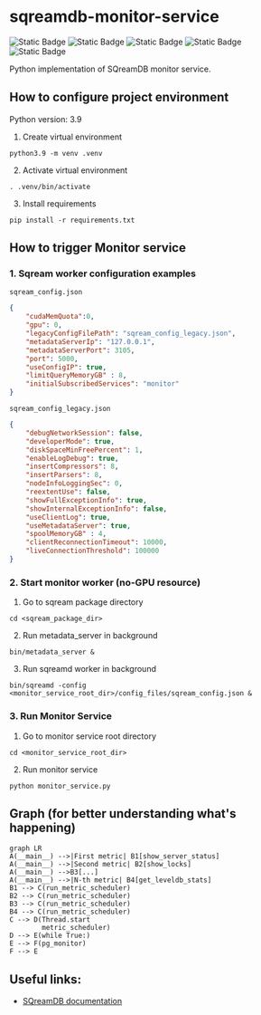 # sqreamdb-monitor-service

![Static Badge](https://img.shields.io/badge/colorama-0.4.6-darkblue)
![Static Badge](https://img.shields.io/badge/numpy-1.26.4-blue)
![Static Badge](https://img.shields.io/badge/psycopg2-2.9.9-orange)
![Static Badge](https://img.shields.io/badge/pyarrow-16.1.0-red)
![Static Badge](https://img.shields.io/badge/pysqream-5.0.0-yellow)

Python implementation of SQreamDB monitor service.

## How to configure project environment

Python version: 3.9

1. Create virtual environment
```commandline
python3.9 -m venv .venv
```

2. Activate virtual environment
```commandline
. .venv/bin/activate
```

3. Install requirements 
```commandline
pip install -r requirements.txt
```

## How to trigger Monitor service

### 1. Sqream worker configuration examples

`sqream_config.json`

```json
{
    "cudaMemQuota":0,
    "gpu": 0,
    "legacyConfigFilePath": "sqream_config_legacy.json",
    "metadataServerIp": "127.0.0.1",
    "metadataServerPort": 3105,
    "port": 5000,
    "useConfigIP": true,
    "limitQueryMemoryGB" : 8,
    "initialSubscribedServices": "monitor"
}
```

`sqream_config_legacy.json`

```json
{
    "debugNetworkSession": false,
    "developerMode": true,
    "diskSpaceMinFreePercent": 1,
    "enableLogDebug": true,
    "insertCompressors": 8,
    "insertParsers": 8,
    "nodeInfoLoggingSec": 0,
    "reextentUse": false,
    "showFullExceptionInfo": true,
    "showInternalExceptionInfo": false,
    "useClientLog": true,
    "useMetadataServer": true,
    "spoolMemoryGB" : 4,
    "clientReconnectionTimeout": 10000,
    "liveConnectionThreshold": 100000
}
```

### 2. Start monitor worker (no-GPU resource)

1) Go to sqream package directory

```commandline
cd <sqream_package_dir>
```

2) Run metadata_server in background

```commandline
bin/metadata_server &
```

3) Run sqreamd worker in background

```commandline
bin/sqreamd -config <monitor_service_root_dir>/config_files/sqream_config.json &
```

### 3. Run Monitor Service

1) Go to monitor service root directory

```commandline
cd <monitor_service_root_dir>
```

2) Run monitor service

```commandline
python monitor_service.py
```


## Graph (for better understanding what's happening)

```mermaid
graph LR
A(__main__) -->|First metric| B1[show_server_status]
A(__main__) -->|Second metric| B2[show_locks]
A(__main__) -->B3[...]
A(__main__) -->|N-th metric| B4[get_leveldb_stats]
B1 --> C(run_metric_scheduler)
B2 --> C(run_metric_scheduler)
B3 --> C(run_metric_scheduler)
B4 --> C(run_metric_scheduler)
C --> D(Thread.start
        metric_scheduler)
D --> E(while True:)
E --> F(pg_monitor)
F --> E
```

## Useful links:

* [SQreamDB documentation](https://docs.sqream.com/en/latest/)